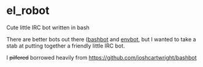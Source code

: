 # el_robot
Cute little IRC bot written in bash

There are better bots out there ([bashbot](https://github.com/joshcartwright/bashbot) and [envbot](https://github.com/eatnumber1/envbot), but I wanted to take a stab at putting together a friendly little IRC bot.

I ~~pilfered~~ borrowed heavily from https://github.com/joshcartwright/bashbot

